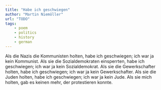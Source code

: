 ```yaml
---
title: "Habe ich geschwiegen"
author: "Martin Niemöller"
url: "TODO"
tags: 
    - poem
    - politics
    - history
    - german
---
```



Als die Nazis die Kommunisten holten, habe ich geschwiegen; ich war ja kein Kommunist.
Als sie die Sozialdemokraten einsperrten, habe ich geschwiegen; ich war ja kein Sozialdemokrat.
Als sie die Gewerkschafter holten, habe ich geschwiegen; ich war ja kein Gewerkschafter.
Als sie die Juden holten, habe ich geschwiegen; ich war ja kein Jude.
Als sie mich holten, gab es keinen mehr, der protestieren konnte.